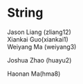 # String
Jason Liang (zliang12)  
Xiankai Guo(xiankai1)   
Weiyang Ma (weiyang3)

Joshua Zhao (huayu2)

Haonan Ma(hma8)

